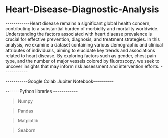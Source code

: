 # Heart-Disease-Diagnostic-Analysis
------------Heart disease remains a significant global health concern, contributing to a substantial burden of morbidity and mortality worldwide. Understanding the factors associated with heart disease prevalence is crucial for effective prevention, diagnosis, and treatment strategies. In this analysis, we examine a dataset containing various demographic and clinical attributes of individuals, aiming to elucidate key trends and associations related to heart disease. By exploring factors such as gender, chest pain type, and the number of major vessels colored by fluoroscopy, we seek to uncover insights that may inform risk assessment and intervention efforts. ------------


-----------Google Colab Jupiter Notebook​----------

-------Python libraries ​------------

>Numpy​

>Pandas​

>Matplotlib​

>Seaborn
